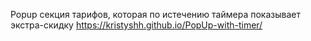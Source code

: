 Popup cекция тарифов, которая по истечению таймера показывает экстра-скидку
https://kristyshh.github.io/PopUp-with-timer/
